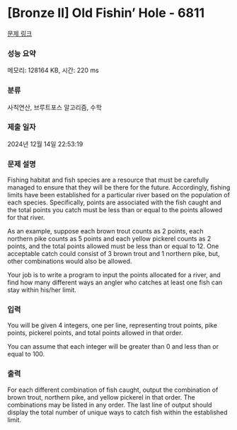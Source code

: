 # [Bronze II] Old Fishin’ Hole - 6811 

[문제 링크](https://www.acmicpc.net/problem/6811) 

### 성능 요약

메모리: 128164 KB, 시간: 220 ms

### 분류

사칙연산, 브루트포스 알고리즘, 수학

### 제출 일자

2024년 12월 14일 22:53:19

### 문제 설명

<p style="user-select: auto !important;">Fishing habitat and fish species are a resource that must be carefully managed to ensure that they will be there for the future. Accordingly, fishing limits have been established for a particular river based on the population of each species. Specifically, points are associated with the fish caught and the total points you catch must be less than or equal to the points allowed for that river.</p>

<p style="user-select: auto !important;">As an example, suppose each brown trout counts as 2 points, each northern pike counts as 5 points and each yellow pickerel counts as 2 points, and the total points allowed must be less than or equal to 12. One acceptable catch could consist of 3 brown trout and 1 northern pike, but, other combinations would also be allowed.</p>

<p style="user-select: auto !important;">Your job is to write a program to input the points allocated for a river, and find how many different ways an angler who catches at least one fish can stay within his/her limit.</p>

### 입력 

 <p style="user-select: auto !important;">You will be given 4 integers, one per line, representing trout points, pike points, pickerel points, and total points allowed in that order.</p>

<p style="user-select: auto !important;">You can assume that each integer will be greater than 0 and less than or equal to 100.</p>

### 출력 

 <p style="user-select: auto !important;">For each different combination of fish caught, output the combination of brown trout, northern pike, and yellow pickerel in that order. The combinations may be listed in any order. The last line of output should display the total number of unique ways to catch fish within the established limit.</p>

